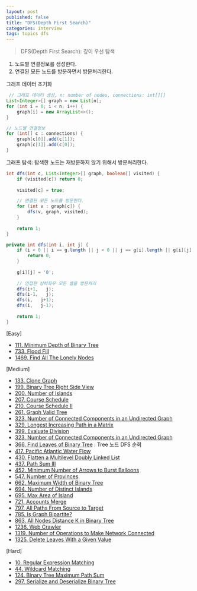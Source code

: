 ```yaml
---
layout: post
published: false
title: "DFS(Depth First Search)"
categories: interview
tags: topics dfs
---
```


> DFS(Depth First Search): 깊이 우선 탐색

1. 노드별 연결정보를 생성한다.
2. 연결된 모든 노드를 방문하면서 방문처리한다.

그래프 데이터 초기화
```java
 // 그래프 데이터 생성, n: number of nodes, connections: int[][]
List<Integer>[] graph = new List[n];
for (int i = 0; i < n; i++) {
    graph[i] = new ArrayList<>();
}

// 노드별 연결정보
for (int[] c : connections) {
    graph[c[0]].add(c[1]);
    graph[c[1]].add(c[0]);
}
```

그래프 탐색: 탐색한 노드는 재방문하지 않기 위해서 방문처리한다.

```java
int dfs(int c, List<Integer>[] graph, boolean[] visited) {
    if (visited[c]) return 0;
    
    visited[c] = true;

    // 연결된 모든 노드를 방문한다.    
    for (int v : graph[c]) {
        dfs(v, graph, visited);
    }
    
    return 1;
}
```

```java
private int dfs(int i, int j) {
    if (i < 0 || i == g.length || j < 0 || j == g[i].length || g[i][j] == '0') {
        return 0;
    }
    
    g[i][j] = '0';
    
    // 인접한 상하좌우 모든 셀을 방문처리
    dfs(i+1,   j); 
    dfs(i-1,   j); 
    dfs(i,   j+1); 
    dfs(i,   j-1);
    
    return 1;
}
```

[Easy]
- [111. Minimum Depth of Binary Tree](/interview/2023/06/06/minimum-depth-of-binary-tree/)
- [733. Flood Fill](/interview/2023/06/27/flood-fill/)
- [1469. Find All The Lonely Nodes](/interview/2023/05/22/find-all-the-lonely-nodes/)

[Medium]
- [133. Clone Graph](/interview/2023/05/11/clone-graph/)
- [199. Binary Tree Right Side View](/interview/2023/05/22/binary-tree-right-side-view/)
- [200. Number of Islands](/interview/2023/02/20/number-of-islands/)
- [207. Course Schedule](/interview/2023/05/22/course-schedule/)
- [210. Course Schedule II](/interview/2023/05/22/course-schedule-ii/)
- [261. Graph Valid Tree](/interview/2023/05/22/graph-valid-tree/)
- [323. Number of Connected Components in an Undirected Graph](/interview/2023/05/22/number-of-connected-components-in-an-undirected-graph/)
- [329. Longest Increasing Path in a Matrix](/interview/2023/05/22/longest-increasing-path-in-a-matrix/)
- [399. Evaluate Division](/interview/2023/05/22/evaluate-division/)
- [323. Number of Connected Components in an Undirected Graph](/interview/2023/05/22/number-of-connected-components-in-an-undirected-graph/)
- [366. Find Leaves of Binary Tree](/interview/2023/05/22/find-leaves-of-binary-tree/) : Tree 노드 DFS 순회
- [417. Pacific Atlantic Water Flow](/interview/2023/05/22/pacific-atlantic-water-flow/)
- [430. Flatten a Multilevel Doubly Linked List](/interview/2023/05/22/flatten-a-multilevel-doubly-linked-list/)
- [437. Path Sum III](/interview/2023/04/12/path-sum-iii/)
- [452. Minimum Number of Arrows to Burst Balloons](/interview/2023/05/30//minimum-number-of-arrows-to-burst-balloons/)
- [547. Number of Provinces](problems/2023-02-21-number-of-provinces.md)
- [662. Maximum Width of Binary Tree](/interview/2023/04/11/maximum-width-of-binary-tree/)
- [694. Number of Distinct Islands](/interview/2023/05/22/number-of-distinct-islands/)
- [695. Max Area of Island](/interview/2023/04/22/max-area-of-island/)
- [721. Accounts Merge](/interview/2023/05/22/accounts-merge/)
- [797. All Paths From Source to Target](/interview/2023/05/22/all-paths-from-source-to-target/)
- [785. Is Graph Bipartite?](/interview/2023/05/30//is-graph-bipartite/)
- [863. All Nodes Distance K in Binary Tree](/interview/2023/05/23/all-nodes-distance-k-in-binary-tree/)
- [1236. Web Crawler](/interview/2023/05/21/web-crawler/)
- [1319. Number of Operations to Make Network Connected](/interview/2023/05/22/number-of-operations-to-make-network-connected/)
- [1325. Delete Leaves With a Given Value](/interview/2023/05/22/delete-leaves-with-a-given-value/)

[Hard]
- [10. Regular Expression Matching](/interview/2023/05/22/regular-expression-matching/)
- [44. Wildcard Matching](/interview/2023/05/22/wildcard-matching/)
- [124. Binary Tree Maximum Path Sum](/interview/2023/05/22/binary-tree-maximum-path-sum/)
- [297. Serialize and Deserialize Binary Tree](/interview/2023/05/22/serialize-and-deserialize-binary-tree/)